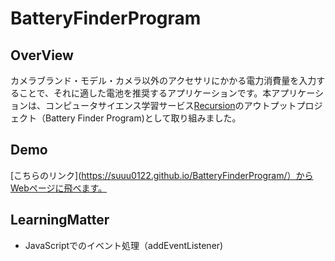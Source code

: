 # BatteryFinderProgram

## OverView
カメラブランド・モデル・カメラ以外のアクセサリにかかる電力消費量を入力することで、それに適した電池を推奨するアプリケーションです。本アプリケーションは、コンピュータサイエンス学習サービス[Recursion](https://recursionist.io/)のアウトプットプロジェクト（Battery Finder Program)として取り組みました。

## Demo
[こちらのリンク](https://suuu0122.github.io/BatteryFinderProgram/）からWebページに飛べます。

## LearningMatter
* JavaScriptでのイベント処理（addEventListener)
